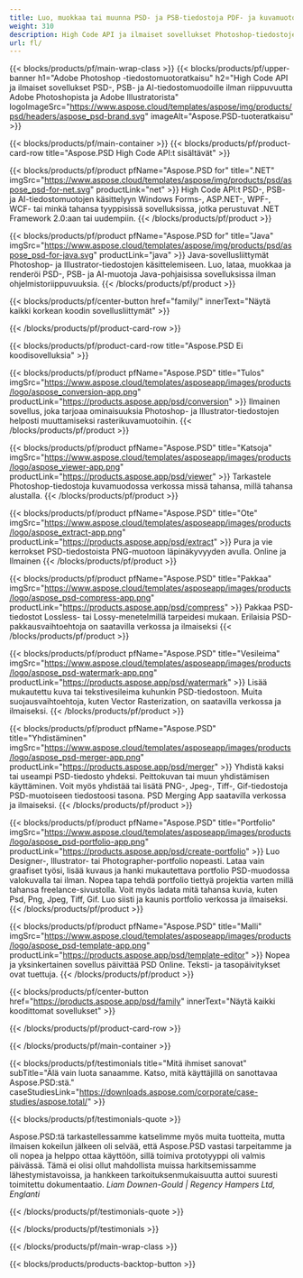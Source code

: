 ```yaml
---
title: Luo, muokkaa tai muunna PSD- ja PSB-tiedostoja PDF- ja kuvamuotoihin
weight: 310
description: High Code API ja ilmaiset sovellukset Photoshop-tiedostojen muokkaamiseen. Mahdollisuus päivittää kerroksen ominaisuuksia, lisätä vesileimoja kiertää mittakaavaa Flip Crop Dithering Raster Conversion.
url: fl/
---
```


{{< blocks/products/pf/main-wrap-class >}}
{{< blocks/products/pf/upper-banner h1="Adobe Photoshop -tiedostomuotoratkaisu" h2="High Code API ja ilmaiset sovellukset PSD-, PSB- ja AI-tiedostomuodoille ilman riippuvuutta Adobe Photoshopista ja Adobe Illustratorista" logoImageSrc="https://www.aspose.cloud/templates/aspose/img/products/psd/headers/aspose_psd-brand.svg" imageAlt="Aspose.PSD-tuoteratkaisu" >}}

{{< blocks/products/pf/main-container >}}
{{< blocks/products/pf/product-card-row title="Aspose.PSD High Code API:t sisältävät" >}}

{{< blocks/products/pf/product pfName="Aspose.PSD for" title=".NET" imgSrc="https://www.aspose.cloud/templates/aspose/img/products/psd/aspose_psd-for-net.svg" productLink="net" >}}
High Code API:t PSD-, PSB- ja AI-tiedostomuotojen käsittelyyn Windows Forms-, ASP.NET-, WPF-, WCF- tai minkä tahansa tyyppisissä sovelluksissa, jotka perustuvat .NET Framework 2.0:aan tai uudempiin.
{{< /blocks/products/pf/product >}}

{{< blocks/products/pf/product pfName="Aspose.PSD for" title="Java" imgSrc="https://www.aspose.cloud/templates/aspose/img/products/psd/aspose_psd-for-java.svg" productLink="java" >}}
Java-sovellusliittymät Photoshop- ja Illustrator-tiedostojen käsittelemiseen. Luo, lataa, muokkaa ja renderöi PSD-, PSB- ja AI-muotoja Java-pohjaisissa sovelluksissa ilman ohjelmistoriippuvuuksia.
{{< /blocks/products/pf/product >}}

{{< blocks/products/pf/center-button href="family/" innerText="Näytä kaikki korkean koodin sovellusliittymät" >}}

{{< /blocks/products/pf/product-card-row >}}

{{< blocks/products/pf/product-card-row title="Aspose.PSD Ei koodisovelluksia" >}}

{{< blocks/products/pf/product pfName="Aspose.PSD" title="Tulos" imgSrc="https://www.aspose.cloud/templates/asposeapp/images/products/logo/aspose_conversion-app.png" productLink="https://products.aspose.app/psd/conversion" >}}
Ilmainen sovellus, joka tarjoaa ominaisuuksia Photoshop- ja Illustrator-tiedostojen helposti muuttamiseksi rasterikuvamuotoihin.
{{< /blocks/products/pf/product >}}

{{< blocks/products/pf/product pfName="Aspose.PSD" title="Katsoja" imgSrc="https://www.aspose.cloud/templates/asposeapp/images/products/logo/aspose_viewer-app.png" productLink="https://products.aspose.app/psd/viewer" >}}
Tarkastele Photoshop-tiedostoja kuvamuodossa verkossa missä tahansa, millä tahansa alustalla.
{{< /blocks/products/pf/product >}}

{{< blocks/products/pf/product pfName="Aspose.PSD" title="Ote" imgSrc="https://www.aspose.cloud/templates/asposeapp/images/products/logo/aspose_extract-app.png" productLink="https://products.aspose.app/psd/extract" >}}
Pura ja vie kerrokset PSD-tiedostoista PNG-muotoon läpinäkyvyyden avulla. Online ja Ilmainen
{{< /blocks/products/pf/product >}}

{{< blocks/products/pf/product pfName="Aspose.PSD" title="Pakkaa" imgSrc="https://www.aspose.cloud/templates/asposeapp/images/products/logo/aspose_psd-compress-app.png" productLink="https://products.aspose.app/psd/compress" >}}
Pakkaa PSD-tiedostot Lossless- tai Lossy-menetelmillä tarpeidesi mukaan. Erilaisia ​​PSD-pakkausvaihtoehtoja on saatavilla verkossa ja ilmaiseksi
{{< /blocks/products/pf/product >}}

{{< blocks/products/pf/product pfName="Aspose.PSD" title="Vesileima" imgSrc="https://www.aspose.cloud/templates/asposeapp/images/products/logo/aspose_psd-watermark-app.png" productLink="https://products.aspose.app/psd/watermark" >}}
Lisää mukautettu kuva tai tekstivesileima kuhunkin PSD-tiedostoon. Muita suojausvaihtoehtoja, kuten Vector Rasterization, on saatavilla verkossa ja ilmaiseksi.
{{< /blocks/products/pf/product >}}

{{< blocks/products/pf/product pfName="Aspose.PSD" title="Yhdistäminen" imgSrc="https://www.aspose.cloud/templates/asposeapp/images/products/logo/aspose_psd-merger-app.png" productLink="https://products.aspose.app/psd/merger" >}}
Yhdistä kaksi tai useampi PSD-tiedosto yhdeksi. Peittokuvan tai muun yhdistämisen käyttäminen. Voit myös yhdistää tai lisätä PNG-, Jpeg-, Tiff-, Gif-tiedostoja PSD-muotoiseen tiedostoosi tasona. PSD Merging App saatavilla verkossa ja ilmaiseksi.
{{< /blocks/products/pf/product >}}

{{< blocks/products/pf/product pfName="Aspose.PSD" title="Portfolio" imgSrc="https://www.aspose.cloud/templates/asposeapp/images/products/logo/aspose_psd-portfolio-app.png" productLink="https://products.aspose.app/psd/create-portfolio" >}}
Luo Designer-, Illustrator- tai Photographer-portfolio nopeasti. Lataa vain graafiset työsi, lisää kuvaus ja hanki mukautettava portfolio PSD-muodossa valokuvalla tai ilman. Nopea tapa tehdä portfolio tiettyä projektia varten millä tahansa freelance-sivustolla. Voit myös ladata mitä tahansa kuvia, kuten Psd, Png, Jpeg, Tiff, Gif. Luo siisti ja kaunis portfolio verkossa ja ilmaiseksi.
{{< /blocks/products/pf/product >}}

{{< blocks/products/pf/product pfName="Aspose.PSD" title="Malli" imgSrc="https://www.aspose.cloud/templates/asposeapp/images/products/logo/aspose_psd-template-app.png" productLink="https://products.aspose.app/psd/template-editor" >}}
Nopea ja yksinkertainen sovellus päivittää PSD Online. Teksti- ja tasopäivitykset ovat tuettuja.
{{< /blocks/products/pf/product >}}

{{< blocks/products/pf/center-button href="https://products.aspose.app/psd/family" innerText="Näytä kaikki koodittomat sovellukset" >}}

{{< /blocks/products/pf/product-card-row >}}

{{< /blocks/products/pf/main-container >}}

{{< blocks/products/pf/testimonials title="Mitä ihmiset sanovat" subTitle="Älä vain luota sanaamme. Katso, mitä käyttäjillä on sanottavaa Aspose.PSD:stä." caseStudiesLink="https://downloads.aspose.com/corporate/case-studies/aspose.total/" >}}

{{< blocks/products/pf/testimonials-quote >}}
<p class="first">
 Aspose.PSD:tä tarkastellessamme katselimme myös muita tuotteita, mutta ilmaisen kokeilun jälkeen oli selvää, että Aspose.PSD vastasi tarpeitamme ja oli nopea ja helppo ottaa käyttöön, sillä toimiva prototyyppi oli valmis päivässä. Tämä ei olisi ollut mahdollista muissa harkitsemissamme lähestymistavoissa, ja hankkeen tarkoituksenmukaisuutta auttoi suuresti toimitettu dokumentaatio.
 <em>
  Liam Downen-Gould | Regency Hampers Ltd, Englanti
 </em>
</p>

{{< /blocks/products/pf/testimonials-quote >}}

{{< /blocks/products/pf/testimonials >}}

{{< /blocks/products/pf/main-wrap-class >}}

{{< blocks/products/products-backtop-button >}}

